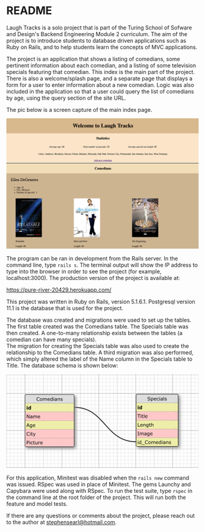 # README

Laugh Tracks is a solo project that is part of the Turing School of Sofware and
Design's Backend Engineering Module 2 curriculum.  The aim of the project is to
introduce students to database driven applications such as Ruby on Rails, and
to help students learn the concepts of MVC applications.

The project is an application that shows a listing of comedians, some pertinent
information about each comedian, and a listing of some television specials
featuring that comedian.  This index is the main part of the project.  There
is also a welcome/splash page, and a separate page that displays a form for a
user to enter information about a new comedian.  Logic was also included in the
application so that a user could query the list of comedians by age, using the
query section of the site URL.  

The pic below is a screen capture of the main index page.

![index_page](index_screenshot.png)

The program can be ran in development from the Rails server.  In the command line, type `rails s`.  The terminal output will show
the IP address to type into the browser in order to see the project (for example, localhost:3000).  The production version of
the project is available at:

https://pure-river-20429.herokuapp.com/

This project was written in Ruby on Rails, version 5.1.6.1.  Postgresql version 11.1 is the database that is used for the project.

The database was created and migrations were used to set up the
tables.  The first table created was the Comedians table.  The
Specials table was then created.  A one-to-many relationship
exists between the tables (a comedian can have many specials).  
The migration for creating the Specials table was also used to
create the relationship to the Comedians table.  A third migration
was also performed, which simply altered the label of the Name column in the Specials table to Title. The database schema is shown below:

![database_schema](schema_screenshot.png)

For this application, Minitest was disabled when the `rails new` command was issued.  RSpec was used in place of Minitest.  The gems Launchy and Capybara were used along with RSpec.  To run the test suite, type `rspec` in the command line at the root folder of the project.  This will run both the feature and model tests.

If there are any questions or comments about the project, please reach out to the author at stephensearl@hotmail.com.
